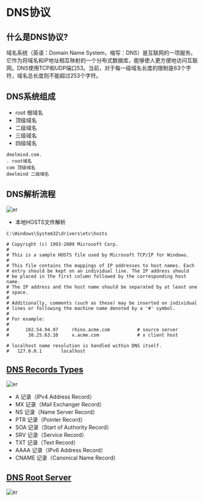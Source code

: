 # DNS协议

## 什么是DNS协议?
域名系统（英语：Domain Name System，缩写：DNS）是互联网的一项服务。它作为将域名和IP地址相互映射的一个分布式数据库，能够使人更方便地访问互联网。DNS使用TCP和UDP端口53。当前，对于每一级域名长度的限制是63个字符，域名总长度则不能超过253个字符。

## DNS系统组成
* root 根域名
* 顶级域名
* 二级域名
* 三级域名
* 四级域名
```JS
deelmind.com.
. root域名
com 顶级域名
deelmind 二级域名
```

<DocsAD/>

## DNS解析流程

![er](/imgs/other/protocal/dns/1.png)

* 本地HOSTS文件解析
```JS
C:\Windows\System32\drivers\etc\hosts

# Copyright (c) 1993-2009 Microsoft Corp.
#
# This is a sample HOSTS file used by Microsoft TCP/IP for Windows.
#
# This file contains the mappings of IP addresses to host names. Each
# entry should be kept on an individual line. The IP address should
# be placed in the first column followed by the corresponding host name.
# The IP address and the host name should be separated by at least one
# space.
#
# Additionally, comments (such as these) may be inserted on individual
# lines or following the machine name denoted by a '#' symbol.
#
# For example:
#
#      102.54.94.97     rhino.acme.com          # source server
#       38.25.63.10     x.acme.com              # x client host

# localhost name resolution is handled within DNS itself.
#	127.0.0.1       localhost
```

## [DNS Records Types](https://www.cloudflare.com/zh-cn/learning/dns/dns-records/)
![er](/imgs/other/protocal/dns/3.png)

* A 记录（IPv4 Address Record）
* MX 记录（Mail Exchanger Record）
* NS 记录（Name Server Record）
* PTR 记录（Pointer Record）
* SOA 记录（Start of Authority Record）
* SRV 记录（Service Record）
* TXT 记录（Text Record）
* AAAA 记录（IPv6 Address Record）
* CNAME 记录（Canonical Name Record）

## [DNS Root Server](https://www.iana.org/domains/root/servers)
![er](/imgs/other/protocal/dns/2.png)